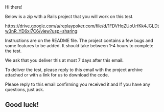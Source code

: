 Hi there!
 
Below is a zip with a Rails project that you will work on this test.
 
https://drive.google.com/a/replaypoker.com/file/d/1FDVHqZUoUrfKk4JGLDtw3nR_YD6xI7C6/view?usp=sharing
 
Instructions are on the README file.
The project contains a few bugs and some features to be added. It should take between 1-4 hours to complete the test.
 
We ask that you deliver this at most 7 days after this email.
 
To deliver the test, please reply to this email with the project archive attached or with a link for us to download the code.
 
Please reply to this email confirming you received it and If you have any questions, just ask.
 
Good luck!
-- 
 
   
